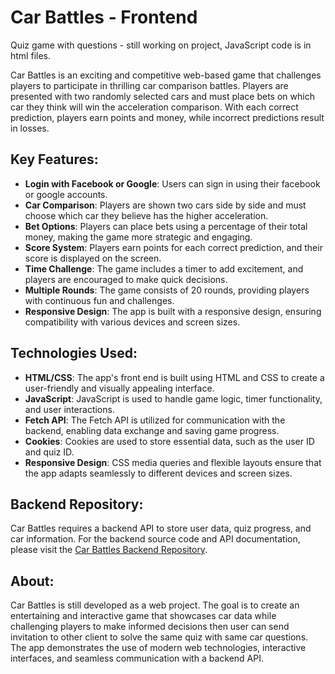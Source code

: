 # Car Battles - Frontend
Quiz game with questions - still working on project, JavaScript code is in html files.

Car Battles is an exciting and competitive web-based game that challenges players to participate in thrilling car comparison battles. Players are presented with two randomly selected cars and must place bets on which car they think will win the acceleration comparison. With each correct prediction, players earn points and money, while incorrect predictions result in losses.

## Key Features:
- **Login with Facebook or Google**: Users can sign in using their facebook or google accounts.
- **Car Comparison**: Players are shown two cars side by side and must choose which car they believe has the higher acceleration.
- **Bet Options**: Players can place bets using a percentage of their total money, making the game more strategic and engaging.
- **Score System**: Players earn points for each correct prediction, and their score is displayed on the screen.
- **Time Challenge**: The game includes a timer to add excitement, and players are encouraged to make quick decisions.
- **Multiple Rounds**: The game consists of 20 rounds, providing players with continuous fun and challenges.
- **Responsive Design**: The app is built with a responsive design, ensuring compatibility with various devices and screen sizes.

## Technologies Used:
- **HTML/CSS**: The app's front end is built using HTML and CSS to create a user-friendly and visually appealing interface.
- **JavaScript**: JavaScript is used to handle game logic, timer functionality, and user interactions.
- **Fetch API**: The Fetch API is utilized for communication with the backend, enabling data exchange and saving game progress.
- **Cookies**: Cookies are used to store essential data, such as the user ID and quiz ID.
- **Responsive Design**: CSS media queries and flexible layouts ensure that the app adapts seamlessly to different devices and screen sizes.


## Backend Repository:
Car Battles requires a backend API to store user data, quiz progress, and car information. For the backend source code and API documentation, please visit the [Car Battles Backend Repository](https://github.com/GeorgiKalachev/CarBattles-BackEnd.git).


## About:
Car Battles is still developed as a web project. The goal is to create an entertaining and interactive game that showcases car data while challenging players to make informed decisions then user can send invitation to other client to solve the same quiz with same car questions. The app demonstrates the use of modern web technologies, interactive interfaces, and seamless communication with a backend API.
